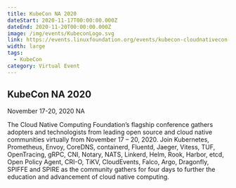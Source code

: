 ```yaml
---
title: KubeCon NA 2020
dateStart: 2020-11-17T00:00:00.000Z
dateEnd: 2020-11-20T00:00:00.000Z
image: /img/events/KubeconLogo.svg
link: https://events.linuxfoundation.org/events/kubecon-cloudnativecon-north-america-2020/
width: large
tags:
  - KubeCon
category: Virtual Event
---
```

## KubeCon NA 2020
November 17-20, 2020 NA

The Cloud Native Computing Foundation’s flagship conference gathers adopters and technologists from leading open source and cloud native communities virtually from November 17 – 20, 2020. Join Kubernetes, Prometheus, Envoy, CoreDNS, containerd, Fluentd, Jaeger, Vitess, TUF, OpenTracing, gRPC, CNI, Notary, NATS, Linkerd, Helm, Rook, Harbor, etcd, Open Policy Agent, CRI-O, TiKV, CloudEvents, Falco, Argo, Dragonfly, SPIFFE and SPIRE as the community gathers for four days to further the education and advancement of cloud native computing.